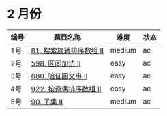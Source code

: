 # 2 月份

**编号**|**题目名称**|**难度**|**状态**
--------|------------|--------|--------
1号|[81. 搜索旋转排序数组 II](./第1题%2081.%20搜索旋转排序数组%20II)|medium|ac
2号|[598. 区间加法 II](./第2题%20598.%20区间加法%20II)|easy|ac
3号|[680. 验证回文串 II](./第3题%20680.%20验证回文串%20II)|easy|ac
4号|[922. 按奇偶排序数组 II](./第4题%20922.%20按奇偶排序数组%20II)|easy|ac
5号|[90. 子集 II](./第5题%2090.%20子集%20II)|medium|ac
